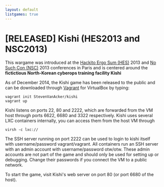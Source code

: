 ```yaml
---
layout: default
listgames: true
---
```

[RELEASED] Kishi (HES2013 and NSC2013)
======================================

This wargame was introduced at the [Hackito Ergo Sum (HES)][HES] 2013 and [No Such Con (NSC)][NSC] 2013 conferences in Paris and is centered around
the **fictictious North-Korean cyberops training facility Kishi**

As of December 2014, the Kishi game has been released to the public and can be
downloaded through [Vagrant] for VirtualBox by typing:

	vagrant init StevenVanAcker/kishi
	vagrant up

Kishi listens on ports 22, 80 and 2222, which are forwarded from the VM host
through ports 6622, 6680 and 3322 respectively.
Kishi uses several LXC containers internally, you can access them from the host
VM through

	virsh -c lxc://

The SSH server running on port 2222 can be used to login to kishi itself with
username/password vagrant/vagrant.  All containers run an SSH server with an
admin account with username/password otw/otw.  These admin accounts are not
part of the game and should only be used for setting up or debugging. Change
their passwords if you connect the VM to a public network.

To start the game, visit Kishi's web server on port 80 (or port 6680 of the
host).

[HES]: http://hackitoergosum.org/
[NSC]: http://nosuchcon.org
[Kishi]: http://kishi.labs.overthewire.org
[Vagrant]: https://www.vagrantup.com/
[vagrantcloud]: https://atlas.hashicorp.com/StevenVanAcker/boxes/kishi
